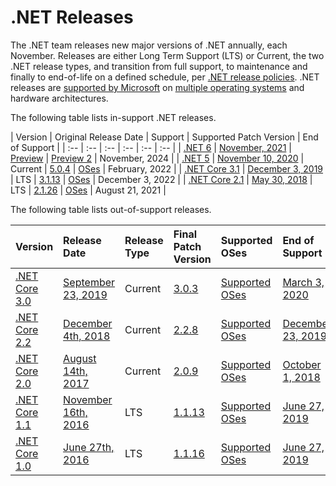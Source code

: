 
# .NET Releases

The .NET team releases new major versions of .NET annually, each November. Releases are either Long Term Support (LTS) or Current, the two .NET release types, and transition from full support, to maintenance and finally to end-of-life on a defined schedule, per [.NET release policies](release-policies.md). .NET releases are [supported by Microsoft](microsoft-support.md) on [multiple operating systems](os-lifecycle-policy.md) and hardware architectures.

The following table lists in-support .NET releases.

|  Version  |  Original Release Date | Support | Supported Patch Version | End of Support |
| :-- | :-- | :-- | :-- | :-- | :-- |
| [.NET 6](https://dotnet.microsoft.com/download/dotnet/6.0) | [November, 2021](https://devblogs.microsoft.com/dotnet/announcing-net-6-preview-2/) | [Preview]((https://github.com/dotnet/core/blob/main/release-notes/6.0/6.0-supported-os.md)) | [Preview 2](release-notes/6.0/README.md) | November, 2024 |
| [.NET 5](https://dotnet.microsoft.com/download/dotnet/5.0) | [November 10, 2020](https://devblogs.microsoft.com/dotnet/announcing-net-5-0/) | Current | [5.0.4](release-notes/5.0/README.md) | [OSes](https://github.com/dotnet/core/blob/main/release-notes/5.0/5.0-supported-os.md) | February, 2022 |
| [.NET Core 3.1](https://dotnet.microsoft.com/download/dotnet/3.1) | [December 3, 2019](https://devblogs.microsoft.com/dotnet/announcing-net-core-3-1/) | LTS | [3.1.13](release-notes/3.1/README.md) | [OSes](https://github.com/dotnet/core/blob/main/release-notes/3.1/3.1-supported-os.md) | December 3, 2022 |
| [.NET Core 2.1](https://dotnet.microsoft.com/download/dotnet/2.1) | [May 30, 2018](https://devblogs.microsoft.com/dotnet/announcing-net-core-2-1/) | LTS | [2.1.26](release-notes/2.1/README.md) | [OSes](https://github.com/dotnet/core/blob/main/release-notes/2.1/2.1-supported-os.md) | August 21, 2021 |

The following table lists out-of-support releases.

|  Version  |  Release Date | Release Type | Final Patch Version | Supported OSes | End of Support |
| :-- | :-- | :-- | :-- | :-- | :-- |
| [.NET Core 3.0](https://dotnet.microsoft.com/download/dotnet/3.0) | [September 23, 2019](https://devblogs.microsoft.com/dotnet/announcing-net-core-3-0/) | Current | [3.0.3](release-notes/3.0/README.md) | [Supported OSes](https://github.com/dotnet/core/blob/main/release-notes/3.0/3.0-supported-os.md) | [March 3, 2020](https://devblogs.microsoft.com/dotnet/net-core-3-0-end-of-life/) |
| [.NET Core 2.2](https://dotnet.microsoft.com/download/dotnet/2.2) | [December 4th, 2018](https://devblogs.microsoft.com/dotnet/announcing-net-core-2-2/) | Current | [2.2.8](release-notes/2.2/README.md) | [Supported OSes](https://github.com/dotnet/core/blob/main/release-notes/2.2/2.2-supported-os.md) | [December 23, 2019](https://devblogs.microsoft.com/dotnet/net-core-2-2-will-reach-end-of-life-on-december-23-2019/) |
| [.NET Core 2.0](https://dotnet.microsoft.com/download/dotnet/2.0) | [August 14th, 2017](https://blogs.msdn.microsoft.com/dotnet/2017/08/14/announcing-net-core-2-0/) | Current | [2.0.9](release-notes/2.0/README.md) | [Supported OSes](https://github.com/dotnet/core/blob/main/release-notes/2.0/2.0-supported-os.md) | [October 1, 2018](https://devblogs.microsoft.com/dotnet/net-core-2-0-will-reach-end-of-life-on-september-1-2018/) |
| [.NET Core 1.1](https://dotnet.microsoft.com/download/dotnet/1.1) | [November 16th, 2016](https://devblogs.microsoft.com/dotnet/announcing-net-core-1-1/) | LTS | [1.1.13](release-notes/1.1/README.md) | [Supported OSes](https://github.com/dotnet/core/blob/main/release-notes/1.0/1.0-supported-os.md) | [June 27, 2019](https://devblogs.microsoft.com/dotnet/net-core-1-0-and-1-1-will-reach-end-of-life-on-june-27-2019/) |
| [.NET Core 1.0](https://dotnet.microsoft.com/download/dotnet/1.0) | [June 27th, 2016](https://devblogs.microsoft.com/dotnet/announcing-net-core-1-0/) | LTS | [1.1.16](release-notes/1.0/README.md) | [Supported OSes](https://github.com/dotnet/core/blob/main/release-notes/1.0/1.0-supported-os.md) | [June 27, 2019](https://devblogs.microsoft.com/dotnet/net-core-1-0-and-1-1-will-reach-end-of-life-on-june-27-2019/) |
